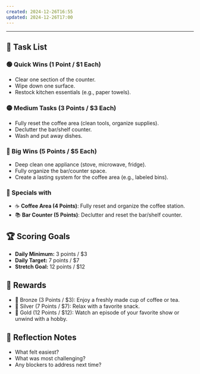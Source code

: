 ```yaml
---
created: 2024-12-26T16:55
updated: 2024-12-26T17:00
---
```


---


## 📝 Task List

### 🟢 Quick Wins (1 Point / $1 Each)
- Clear one section of the counter.  
- Wipe down one surface.  
- Restock kitchen essentials (e.g., paper towels).  

### 🟡 Medium Tasks (3 Points / $3 Each)
- Fully reset the coffee area (clean tools, organize supplies).  
- Declutter the bar/shelf counter.  
- Wash and put away dishes.  

### 🔴 Big Wins (5 Points / $5 Each)
- Deep clean one appliance (stove, microwave, fridge).  
- Fully organize the bar/counter space.  
- Create a lasting system for the coffee area (e.g., labeled bins).  

### 🎯 Specials with
- ☕ **Coffee Area (4 Points)**: Fully reset and organize the coffee station.  
- 📚 **Bar Counter (5 Points)**: Declutter and reset the bar/shelf counter.  

## 🏆 Scoring Goals
- **Daily Minimum:** 3 points / $3  
- **Daily Target:** 7 points / $7  
- **Stretch Goal:** 12 points / $12  

## 🎁 Rewards
- 🥉 Bronze (3 Points / $3): Enjoy a freshly made cup of coffee or tea.  
- 🥈 Silver (7 Points / $7): Relax with a favorite snack.  
- 🥇 Gold (12 Points / $12): Watch an episode of your favorite show or unwind with a hobby.  

## 🔄 Reflection Notes
- What felt easiest?  
- What was most challenging?  
- Any blockers to address next time?  

